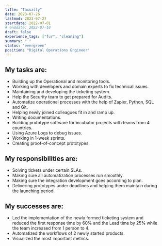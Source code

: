```yaml
---
title: "Taxually"
date: 2023-07-26
lastmod: 2023-07-27
startdate: 2022-07-01
# enddate: 2022-07-10
draft: false
experience_tags: ["fur", "cleaning"]
summary: " "
status: "evergreen"
position: "Digital Operations Engineer"
---
```

## My tasks are:

- Building up the Operational and monitoring tools.
- Working with developers and domain experts to fix technical issues. 
- Maintaining and developing the ticketing system.
- Help the Security team to get prepared for Audits. 
- Automatize operational processes with the help of Zapier, Python, SQL and Git. 
- Helping newly joined colleagues fit in and ramp up. 
- Writing documentations.
- Building prototype software for incubator projects with teams from 4 countries.
- Using Azure Logs to debug issues.
- Working in 1-week sprints.
- Creating proof-of-concept prototypes.

## My responsibilities are: 

- Solving tickets under certain SLAs.
- Making sure all automatization processes run smoothly.
- Making sure the integration development goes according to plan.
- Delivering prototypes under deadlines and helping them maintain during the launching period. 

## My successes are:
- Led the implementation of the newly formed ticketing system and reduced the first response time by 60% and the Lead time by 25% while the team increased from 1 person to 4.
- Automatized the workflows of 2 newly started products. 
- Visualized the most important metrics. 

